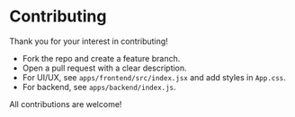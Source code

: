 # Contributing

Thank you for your interest in contributing!

- Fork the repo and create a feature branch.
- Open a pull request with a clear description.
- For UI/UX, see `apps/frontend/src/index.jsx` and add styles in `App.css`.
- For backend, see `apps/backend/index.js`.

All contributions are welcome!
